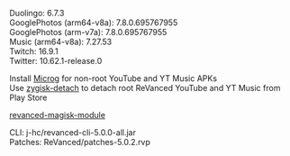 Duolingo: 6.7.3  
GooglePhotos (arm64-v8a): 7.8.0.695767955  
GooglePhotos (arm-v7a): 7.8.0.695767955  
Music (arm64-v8a): 7.27.53  
Twitch: 16.9.1  
Twitter: 10.62.1-release.0  

Install [Microg](https://github.com/ReVanced/GmsCore/releases) for non-root YouTube and YT Music APKs  
Use [zygisk-detach](https://github.com/j-hc/zygisk-detach) to detach root ReVanced YouTube and YT Music from Play Store  

[revanced-magisk-module](https://github.com/j-hc/revanced-magisk-module)
  
CLI: j-hc/revanced-cli-5.0.0-all.jar  
Patches: ReVanced/patches-5.0.2.rvp    
